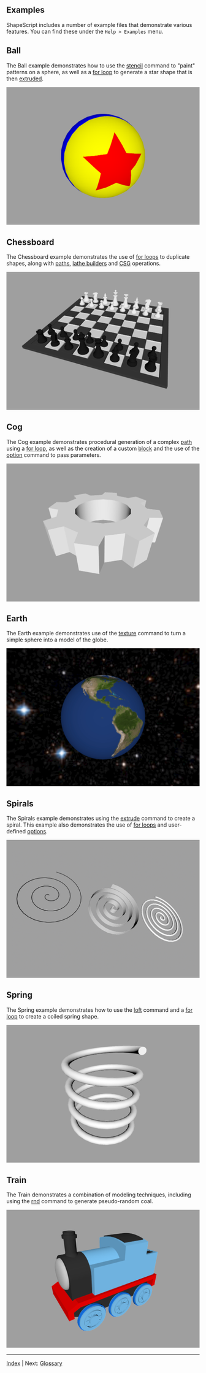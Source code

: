 Examples
---

ShapeScript includes a number of example files that demonstrate various features. You can find these under the `Help > Examples` menu.

## Ball

The Ball example demonstrates how to use the [stencil](csg.md#stencil) command to "paint" patterns on a sphere, as well as a [for loop](control-flow.md#loops) to generate a star shape that is then [extruded](builders.md#extrude).

![Ball](../../images/ball.png)

## Chessboard

The Chessboard example demonstrates the use of [for loops](control-flow.md#loops) to duplicate shapes, along with [paths](paths.md), [lathe builders](builders.md#lathe) and [CSG](csg.md) operations.

![Chessboard](../../images/chessboard.png)

## Cog

The Cog example demonstrates procedural generation of a complex [path](paths.md) using a [for loop](control-flow.md#loops), as well as the creation of a custom [block](blocks.md) and the use of the [option](blocks.md#options) command to pass parameters.

![Cog](../../images/cog.png)

## Earth

The Earth example demonstrates use of the [texture](materials.md#texture) command to turn a simple sphere into a model of the globe.

![Earth](../../images/earth.png)

## Spirals

The Spirals example demonstrates using the [extrude](builders.md#extrude) command to create a spiral. This example also demonstrates the use of [for loops](control-flow.md#loops) and user-defined [options](blocks.md#options).

![Spirals](../../images/spirals.png)

## Spring

The Spring example demonstrates how to use the [loft](builders.md#loft) command and a [for loop](control-flow.md#loops) to create a coiled spring shape. 

![Spring](../../images/spring.png)

## Train

The Train demonstrates a combination of modeling techniques, including using the [rnd](commands.md#random-numbers) command to generate pseudo-random coal.

![Train](../../images/train.png)

---
[Index](index.md) | Next: [Glossary](glossary.md)
